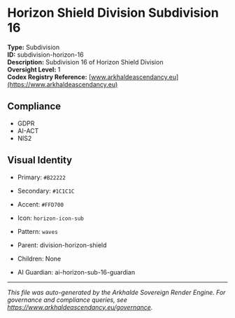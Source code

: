 # Horizon Shield Division Subdivision 16

**Type:** Subdivision  
**ID:** subdivision-horizon-16  
**Description:** Subdivision 16 of Horizon Shield Division  
**Oversight Level:** 1  
**Codex Registry Reference:** [www.arkhaldeascendancy.eu](https://www.arkhaldeascendancy.eu)

## Compliance

- GDPR
- AI-ACT
- NIS2

## Visual Identity

- Primary: `#B22222`
- Secondary: `#1C1C1C`
- Accent: `#FFD700`
- Icon: `horizon-icon-sub`
- Pattern: `waves`


- Parent: division-horizon-shield
- Children: None
- AI Guardian: ai-horizon-sub-16-guardian

---

*This file was auto-generated by the Arkhalde Sovereign Render Engine. For governance and compliance queries, see https://www.arkhaldeascendancy.eu/governance.*